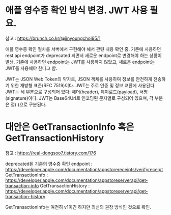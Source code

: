 # 애플 영수증 확인 방식 변경. JWT 사용 필요. 

참고 : https://brunch.co.kr/@jinyoungchoi95/1

애플 영수증 확인 절차를 서버에서 구현해야 해서 관련 내용 확인 중. 
기존에 사용하던 rest api endpoint가 deprecated 되면서 새로운 endpoint로 변경해야 하는 상황이 발생.
기존에 사용하던 endpoint는 JWT를 사용하지 않았고, 새로운 endpoint는 JWT를 사용해야 한다고 함.

JWT는 JSON Web Token의 약자로, JSON 객체를 사용하여 정보를 안전하게 전송하기 위한 개방형 표준(RFC 7519)이다.
JWT는 주로 인증 및 정보 교환에 사용된다. JWT는 세 부분으로 구성되어 있다: 헤더(header), 페이로드(payload), 서명(signature)이다.
JWT는 Base64Url로 인코딩된 문자열로 구성되어 있으며, 각 부분은 점(.)으로 구분된다.

# 대안은 GetTransactionInfo 혹은 GetTransactionHistory

참고 : https://real-dongsoo7.tistory.com/176

deprecated된 기존의 영수증 확인 endpoint : https://developer.apple.com/documentation/appstorereceipts/verifyreceipt
GetTransactionInfo : https://developer.apple.com/documentation/appstoreserverapi/get-transaction-info
GetTransactionHistory : https://developer.apple.com/documentation/appstoreserverapi/get-transaction-history

GetTransactionInfo는 여전히 v1이긴 하지만 최신의 권장 방식인 것으로 확인.